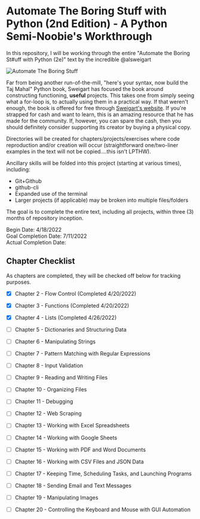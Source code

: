 # Automate The Boring Stuff with Python (2nd Edition) - A Python Semi-Noobie's Workthrough  
  
In this repository, I will be working through the entire "Automate the Boring St#uff with Python (2e)" text by the incredible @alsweigart  
  
![Automate The Boring Stuff](https://automatetheboringstuff.com/images/cover_automate2_thumb.jpg)
  
Far from being another run-of-the-mill, "here's your syntax, now build the Taj Mahal" Python book, Sweigart has focused the book around constructing functioning, **useful** projects. This takes one from simply seeing what a for-loop is, to actually using them in a practical way. If that weren't enough, the book is offered for free through [Sweigart's website](https://inventwithpython.com/). If you're strapped for cash and want to learn, this is an amazing resource that he has made for the community. If, however, you can spare the cash, then you should definitely consider supporting its creator by buying a physical copy.  
  
Directories will be created for chapters/projects/exercises where code reproduction and/or creation will occur (straightforward one/two-liner examples in the text will not be copied....this isn't LPTHW).  
  
Ancillary skills will be folded into this project (starting at various times), including:
 - Git+Github
 - github-cli
 - Expanded use of the terminal
 - Larger projects (if applicable) may be broken into multiple files/folders
  
The goal is to complete the entire text, including all projects, within three (3) months of repository inception.  
  
Begin Date: 4/18/2022  
Goal Completion Date: 7/11/2022  
Actual Completion Date:  
  
## Chapter Checklist
  
As chapters are completed, they will be checked off below for tracking purposes.
- [x] Chapter 2 - Flow Control (Completed 4/20/2022)
- [x] Chapter 3 - Functions (Completed 4/20/2022)
- [x] Chapter 4 - Lists (Completed 4/26/2022)
- [ ] Chapter 5 - Dictionaries and Structuring Data
- [ ] Chapter 6 - Manipulating Strings
- [ ] Chapter 7 - Pattern Matching with Regular Expressions
- [ ] Chapter 8 - Input Validation
- [ ] Chapter 9 - Reading and Writing Files
- [ ] Chapter 10 - Organizing Files
- [ ] Chapter 11 - Debugging
- [ ] Chapter 12 - Web Scraping
- [ ] Chapter 13 - Working with Excel Spreadsheets
- [ ] Chapter 14 - Working with Google Sheets
- [ ] Chapter 15 - Working with PDF and Word Documents
- [ ] Chapter 16 - Working with CSV Files and JSON Data
- [ ] Chapter 17 - Keeping Time, Scheduling Tasks, and Launching Programs
- [ ] Chapter 18 - Sending Email and Text Messages
- [ ] Chapter 19 - Manipulating Images
- [ ] Chapter 20 - Controlling the Keyboard and Mouse with GUI Automation


